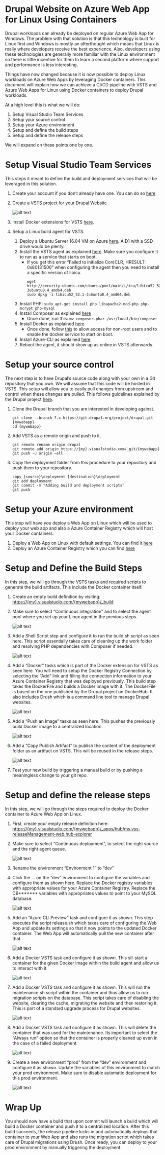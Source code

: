 # Drupal Website on Azure Web App for Linux Using Containers

Drupal workloads can already be deployed on regular Azure Web App for Windows. The problem with that solution is that this technology is built for Linux first and Windows is mostly an afterthought which means that Linux is really where developers receive the best experience. Also, developers using these technologies are generally more familiar with the Linux environment so there is little incentive for them to learn a second platform where support and performance is less interesting.

Things have now changed because it is now possible to deploy Linux workloads on Azure Web Apps by leveraging Docker containers. This document will explain how we can achieve a CI/CD pipeline with VSTS and Azure Web Apps for Linux using Docker containers to deploy Drupal workloads.

At a high level this is what we will do:

1. Setup Visual Studio Team Services
2. Setup your source control
3. Setup your Azure environment
4. Setup and define the build steps
5. Setup and define the release steps

We will expand on these points one by one.

# Setup Visual Studio Team Services

This steps it meant to define the build and deployment services that will be leveraged in this solution.

1.	Create your account if you don’t already have one. You can do so [here](https://www.visualstudio.com/team-services/).
2.	Create a VSTS project for your Drupal Website

    ![alt text](./documentation/images/CreateVSTSProject.png "Create VSTS Project")

3. Install Docker extensions for VSTS [here](https:/marketplace.visualstudio.com/items?itemName=ms-vscs-rm.docker).
4. Setup a Linux build agent for VSTS.
    1. Deploy a Ubuntu Server 16.04 VM on Azure [here](https://portal.azure.com/). A D1 with a SSD drive would be plenty.
    2. Install the VSTS agent as explained [here](https://www.visualstudio.com/en-us/docs/build/admin/agents/v2-linux). Make sure you configure it to run as a service that starts on boot.
        * If you get this error “Failed to initialize CoreCLR, HRESULT: 0x80131500” when configuring the agent then you need to install a specific version of libicu.
            ```
            wget http://security.ubuntu.com/ubuntu/pool/main/i/icu/libicu52_52.1-3ubuntu0.4_amd64.deb
            sudo dpkg -i libicu52_52.1-3ubuntu0.4_amd64.deb
            ```
    3. Install PHP: `sudo apt-get install php libapache2-mod-php php-mcrypt php-mysql`
    4. Install Composer as explained [here](https://getcomposer.org/download/)
        * Once done, run this: `mv composer.phar /usr/local/bin/composer`
    5. Install Docker as explained [here](https://docs.docker.com/engine/installation/linux/ubuntu/)
        * 	Once done, follow [this](https://docs.docker.com/engine/installation/linux/linux-postinstall/) to allow access for non-root users and to enable the docker service to start on boot.
    6. Install Azure-CLI as explained [here](https://docs.microsoft.com/en-us/azure/xplat-cli-install)
    7. Reboot the agent, it should show up as online in VSTS afterwards.

# Setup your source control

The next step is to have Drupal’s source code along with your own in a Git repository that you own. We will assume that this code will be hosted in VSTS. This setup will allow you to easily pull changes from upstream and control when these changes are pulled. This follows guidelines explained by the Drupal project [here](https://www.drupal.org/node/803746).

1. Clone the Drupal branch that you are interested in developing against.
    ```
    git clone --branch 7.x https://git.drupal.org/project/drupal.git {mywebapp}
    cd {mywebapp}
    ```
2. Add VSTS as a remote origin and push to it.
    ```
    git remote rename origin drupal
    git remote add origin https://{my}.visualstudio.com/_git/{mywebapp}
    git push -u origin –all
    ```
3. Copy the deployment folder from this procedure to your repository and push them to your repository.
    ```
    copy {source}\deployment {destination}\deployment
    git add deployment
    git commit -m “Adding build and deployment scripts”
    git push
    ```

# Setup your Azure environment

This step will have you deploy a Web App on Linux which will be used to deploy your web app and also a Azure Container Registry which will host your Docker containers.

1.	Deploy a Web App on Linux with default settings. You can find it [here](https://ms.portal.azure.com/#create/Microsoft.AppSvcLinux)
2.	Deploy an Azure Container Registry which you can find [here](https://ms.portal.azure.com/#create/Microsoft.ContainerRegistry)

# Setup and Define the Build Steps

In this step, we will go through the VSTS tasks and required scripts to generate the build artifacts. This include the Docker container itself.

1. Create an empty build definition by visiting: <https://{my}.visualstudio.com/{mywebapp}/_build>
2. Make sure to select “Continuous integration” and to select the agent pool where you set up your Linux agent in the previous steps.

    ![alt text](./documentation/images/CreateBuildDefinition.png "Create Build Definition")

3. Add a Shell Script step and configure it to run the build.sh script as seen here. This script essentially takes care of cleaning up the work folder and resolving PHP dependencies with Composer if needed.

    ![alt text](./documentation/images/BuildScript.png "Build Script")

4.	Add a “Docker” tasks which is part of the Docker extension for VSTS as seen here. You will need to setup the Docker Registry Connection by selecting the “Add” link and filling the connection information to your Azure Container Registry that was deployed previously. This build step takes the DockerFile and builds a Docker image with it. The DockerFile is based on the one published by the Drupal project on DockerHub. It also includes Drush which is a command line tool to manage Drupal websites.

    ![alt text](./documentation/images/BuildImage.png "Build Image")

5. Add a “Push an Image” tasks as seen here. This pushes the previously build Docker image to a centralized location.

    ![alt text](./documentation/images/PushImage.png "Push Image")

6. Add a “Copy Publish Artifact” to publish the content of the deployment folder as an artifact on VSTS. This will be reused in the release steps.

    ![alt text](./documentation/images/PublishArtifact.png "Publish Artifact")

7. Test your new build by triggering a manual build or by pushing a meaningless change to your git repo. 

# Setup and define the release steps

In this step, we will go through the steps required to deploy the Docker container to Azure Web App on Linux. 

1. First, create your empty release definition here: <https://{my}.visualstudio.com/{mywebapp}/_apps/hub/ms.vss-releaseManagement-web.hub-explorer>
2. Make sure to select “Continuous deployment”, to select the right source and the right agent queue.

    ![alt text](./documentation/images/CreateReleaseDefinition.png "Create Release Definition")

3. Rename the environment “Environment 1” to “dev”
4. Click the … on the “dev” environment to configure the variables and configure them as shown here. Replace the Docker registry variables with appropriate values for your Azure Container Registry. Replace the DB******* variables with appropriates values to point to your MySQL database.

    ![alt text](./documentation/images/ConfigureVariables.png "Configure Variables")

5. Add an “Azure CLI Preview” task and configure it as shown. This step executes the script release.sh which takes care of configuring the Web App and update its settings so that it now points to the updated Docker container. The Web App will automatically pull the new container after that.

    ![alt text](./documentation/images/DeployWebApp.png "Deploy Web App")

6. Add a Docker VSTS task and configure it as shown. This sill start a container for the given Docker image within the build agent and allow us to interact with it.

    ![alt text](./documentation/images/StartMaintenanceContainer.png "Start Maintenance Container")

7. Add a Docker VSTS task and configure it as shown. This will run the maintenance.sh script within the container and thus allow us to run migration scripts on the database. This script takes care of disabling the website, clearing the cache, migrating the website and then restoring it. This is part of a standard upgrade process for Drupal websites.

    ![alt text](./documentation/images/RunMaintenance.png "Run Maintenance")

8. Add a Docker VSTS task and configure it as shown. This will delete the container that was used for the maintenance. Its important to select the “Always run” option so that the container is properly cleaned up even in the case of a failed deployment.

    ![alt text](./documentation/images/StopMaintenanceContainer.png "Stop Maintenance Container")

9. Create a new environment “prod” from the “dev” environment and configure it as shown. Update the variables of this environment to match your prod environment. Make sure to disable automatic deployment for this prod environment.

    ![alt text](./documentation/images/CloneProdEnvironment.png "Clone Prod Environment")

# Wrap Up

You should now have a build that upon commit will launch a build which will build a Docker container and push it to a centralized location. After this build succeeds, the release pipeline kicks in and automatically deploys that container to your Web App and also runs the migration script which takes care of Drupal migrations using Drush. Once ready, you can deploy to your prod environment by manually triggering the deployment.
